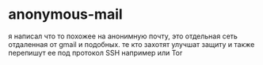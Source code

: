# anonymous-mail

я написал что то похожее на анонимную почту, это отдельная сеть отдаленная от gmail и подобных.
те кто захотят улучшат защиту и также перепишут ее под протокол SSH например или Tor
